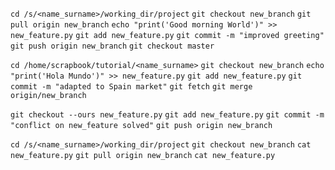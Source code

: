`cd /s/<name_surname>/working_dir/project`
`git checkout new_branch`
`git pull origin new_branch`
`echo "print('Good morning World')" >> new_feature.py`
`git add new_feature.py` 
`git commit -m "improved greeting"`
`git push origin new_branch`
`git checkout master`

`cd /home/scrapbook/tutorial/<name_surname>`
`git checkout new_branch`
`echo "print('Hola Mundo')" >> new_feature.py`
`git add new_feature.py` 
`git commit -m "adapted to Spain market"`
`git fetch`
`git merge origin/new_branch`

`git checkout --ours new_feature.py`
`git add new_feature.py`
`git commit -m "conflict on new_feature solved"`
`git push origin new_branch`

`cd /s/<name_surname>/working_dir/project`
`git checkout new_branch`
`cat new_feature.py`
`git pull origin new_branch`
`cat new_feature.py`

